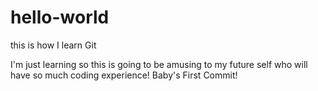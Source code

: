 # hello-world
this is how I learn Git

I'm just learning so this is going to be amusing to my future self who will have so much coding experience!
Baby's First Commit!
